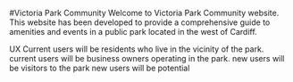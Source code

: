 #Victoria Park Community 
Welcome to Victoria Park Community website.  This website has been developed to provide a comprehensive guide to amenities and events in a public park located in the west of Cardiff. 

UX
Current users will be residents who live in the vicinity of the park.
current users will be business owners operating in the park.
new users will be visitors to the park
new users will be potential